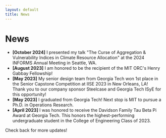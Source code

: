 ```yaml
---
layout: default
title: News
---
```


# News

- **[October 2024]** I presented my talk "The Curse of Aggregation & Vulnerability Indices in Climate Resource Allocation" at the 2024 INFORMS Annual Meeting in Seattle, WA.
- **[August 2023]** I am honored to be the recipient of the MIT ORC's Henry Gabbay Fellowship!
- **[May 2023]** My senior design team from Georgia Tech won 1st place in the Senior Capstone Competition at IISE 2023 in New Orleans, LA! Thank you to our company sponsor Steelcase and Georgia Tech ISyE for this opportunity!
- **[May 2023]** I graduated from Georgia Tech! Next stop is MIT to pursue a Ph.D. in Operations Research.
- **[April 2023]** I was honored to receive the Davidson Family Tau Beta Pi Award at Georgia Tech. This honors the highest-performing undergraduate student in the College of Engineering Class of 2023.

Check back for more updates!